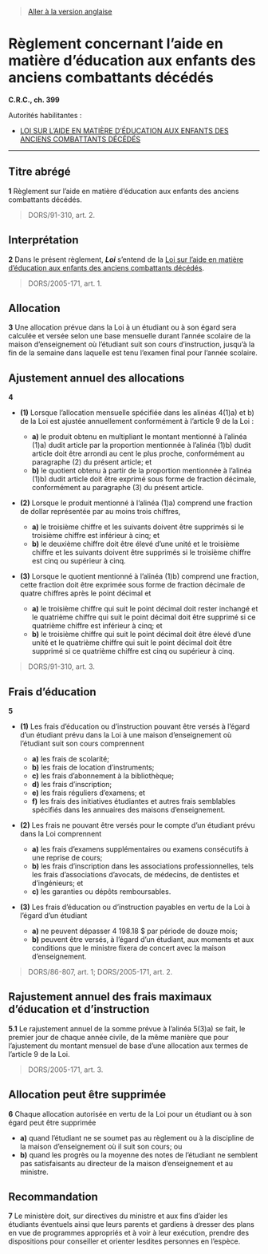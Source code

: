 > [Aller à la version anglaise](/en/Regulations/Consolidated%20Regulations%20of%20Canada/301-400/C.R.C.,%20c.%20399.md)

# Règlement concernant l’aide en matière d’éducation aux enfants des anciens combattants décédés

**C.R.C., ch. 399**

Autorités habilitantes : 
- [LOI SUR L’AIDE EN MATIÈRE D’ÉDUCATION AUX ENFANTS DES ANCIENS COMBATTANTS DÉCÉDÉS](/fr/Lois/Lois%20révisées%20du%20Canada/C/C-28.md)

----------



## Titre abrégé


**1** Règlement sur l’aide en matière d’éducation aux enfants des anciens combattants décédés.
> DORS/91-310, art. 2.





## Interprétation


**2** Dans le présent règlement, ***Loi*** s’entend de la [Loi sur l’aide en matière d’éducation aux enfants des anciens combattants décédés](/fr/Lois/Lois%20révisées%20du%20Canada/C/C-28.md).
> DORS/2005-171, art. 1.





## Allocation


**3** Une allocation prévue dans la Loi à un étudiant ou à son égard sera calculée et versée selon une base mensuelle durant l’année scolaire de la maison d’enseignement où l’étudiant suit son cours d’instruction, jusqu’à la fin de la semaine dans laquelle est tenu l’examen final pour l’année scolaire.




## Ajustement annuel des allocations


**4** 

- **(1)** Lorsque l’allocation mensuelle spécifiée dans les alinéas 4(1)a) et b) de la Loi est ajustée annuellement conformément à l’article 9 de la Loi :
	- **a)** le produit obtenu en multipliant le montant mentionné à l’alinéa (1)a) dudit article par la proportion mentionnée à l’alinéa (1)b) dudit article doit être arrondi au cent le plus proche, conformément au paragraphe (2) du présent article; et
	- **b)** le quotient obtenu à partir de la proportion mentionnée à l’alinéa (1)b) dudit article doit être exprimé sous forme de fraction décimale, conformément au paragraphe (3) du présent article.

- **(2)** Lorsque le produit mentionné à l’alinéa (1)a) comprend une fraction de dollar représentée par au moins trois chiffres,
	- **a)** le troisième chiffre et les suivants doivent être supprimés si le troisième chiffre est inférieur à cinq; et
	- **b)** le deuxième chiffre doit être élevé d’une unité et le troisième chiffre et les suivants doivent être supprimés si le troisième chiffre est cinq ou supérieur à cinq.

- **(3)** Lorsque le quotient mentionné à l’alinéa (1)b) comprend une fraction, cette fraction doit être exprimée sous forme de fraction décimale de quatre chiffres après le point décimal et
	- **a)** le troisième chiffre qui suit le point décimal doit rester inchangé et le quatrième chiffre qui suit le point décimal doit être supprimé si ce quatrième chiffre est inférieur à cinq; et
	- **b)** le troisième chiffre qui suit le point décimal doit être élevé d’une unité et le quatrième chiffre qui suit le point décimal doit être supprimé si ce quatrième chiffre est cinq ou supérieur à cinq.
> DORS/91-310, art. 3.





## Frais d’éducation


**5** 

- **(1)** Les frais d’éducation ou d’instruction pouvant être versés à l’égard d’un étudiant prévu dans la Loi à une maison d’enseignement où l’étudiant suit son cours comprennent
	- **a)** les frais de scolarité;
	- **b)** les frais de location d’instruments;
	- **c)** les frais d’abonnement à la bibliothèque;
	- **d)** les frais d’inscription;
	- **e)** les frais réguliers d’examens; et
	- **f)** les frais des initiatives étudiantes et autres frais semblables spécifiés dans les annuaires des maisons d’enseignement.

- **(2)** Les frais ne pouvant être versés pour le compte d’un étudiant prévu dans la Loi comprennent
	- **a)** les frais d’examens supplémentaires ou examens consécutifs à une reprise de cours;
	- **b)** les frais d’inscription dans les associations professionnelles, tels les frais d’associations d’avocats, de médecins, de dentistes et d’ingénieurs; et
	- **c)** les garanties ou dépôts remboursables.

- **(3)** Les frais d’éducation ou d’instruction payables en vertu de la Loi à l’égard d’un étudiant
	- **a)** ne peuvent dépasser 4 198.18 $ par période de douze mois;
	- **b)** peuvent être versés, à l’égard d’un étudiant, aux moments et aux conditions que le ministre fixera de concert avec la maison d’enseignement.
> DORS/86-807, art. 1; DORS/2005-171, art. 2.





## Rajustement annuel des frais maximaux d’éducation et d’instruction


**5.1** Le rajustement annuel de la somme prévue à l’alinéa 5(3)a) se fait, le premier jour de chaque année civile, de la même manière que pour l’ajustement du montant mensuel de base d’une allocation aux termes de l’article 9 de la Loi.
> DORS/2005-171, art. 3.





## Allocation peut être supprimée


**6** Chaque allocation autorisée en vertu de la Loi pour un étudiant ou à son égard peut être supprimée
- **a)** quand l’étudiant ne se soumet pas au règlement ou à la discipline de la maison d’enseignement où il suit son cours; ou
- **b)** quand les progrès ou la moyenne des notes de l’étudiant ne semblent pas satisfaisants au directeur de la maison d’enseignement et au ministre.




## Recommandation


**7** Le ministère doit, sur directives du ministre et aux fins d’aider les étudiants éventuels ainsi que leurs parents et gardiens à dresser des plans en vue de programmes appropriés et à voir à leur exécution, prendre des dispositions pour conseiller et orienter lesdites personnes en l’espèce.


